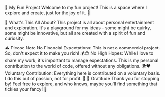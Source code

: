 🎉 My Fun Project
Welcome to my fun project! This is a space where I explore and create, just for the joy of it. 🚀

🤔 What's This All About?
This project is all about personal entertainment and exploration. It's a playground for my ideas - some might be quirky, some might be innovative, but all are created with a spirit of fun and curiosity.

⚠️ Please Note
No Financial Expectations: This is not a commercial project. So, don't expect it to make you rich! 💰😉
No High Hopes: While I love to share my work, it's important to manage expectations. This is my personal contribution to the world of code, offered without any obligations. 🌍❤️
Voluntary Contribution: Everything here is contributed on a voluntary basis. I do this out of passion, not for profit. 🎈
🙏 Gratitude
Thank you for stopping by! Feel free to explore, and who knows, maybe you'll find something that tickles your fancy! 🌟
